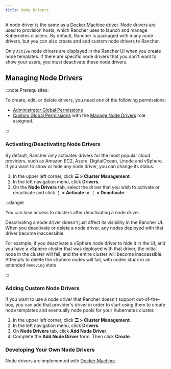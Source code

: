 ```yaml
---
title: Node Drivers
---
```


<head>
  <link rel="canonical" href="https://ranchermanager.docs.rancher.com/how-to-guides/new-user-guides/authentication-permissions-and-global-configuration/about-provisioning-drivers/manage-node-drivers"/>
</head>

A node driver is the same as a [Docker Machine driver](https://docs.docker.com/machine/drivers/). Node drivers are used to provision hosts, which Rancher uses to launch and manage Kubernetes clusters. By default, Rancher is packaged with many node drivers, but you can also create and add custom node drivers to Rancher.

Only `Active` node drivers are displayed in the Rancher UI when you create node templates. If there are specific node drivers that you don't want to show your users, you must deactivate these node drivers.

## Managing Node Drivers

:::note Prerequisites:

To create, edit, or delete drivers, you need _one_ of the following permissions:

- [Administrator Global Permissions](../manage-role-based-access-control-rbac/global-permissions.md)
- [Custom Global Permissions](../manage-role-based-access-control-rbac/global-permissions.md#custom-global-permissions) with the [Manage Node Drivers](../manage-role-based-access-control-rbac/global-permissions.md) role assigned.

:::

### Activating/Deactivating Node Drivers

By default, Rancher only activates drivers for the most popular cloud providers, such as Amazon EC2, Azure, DigitalOcean, Linode and vSphere. If you want to show or hide any node driver, you can change its status.

1. In the upper left corner, click **☰ > Cluster Management**.
1.  In the left navigation menu, click **Drivers**.
1.	On the **Node Drivers** tab, select the driver that you wish to activate or deactivate and click **⋮ > Activate** or **⋮ > Deactivate**.

:::danger 

You can lose access to clusters after deactivating a node driver.

Deactivating a node driver doesn't just affect its visibility in the Rancher UI. When you deactivate or delete a node driver, any nodes deployed with that driver become inaccessible. 

For example, if you deactivate a vSphere node driver to hide it in the UI, and you have a vSphere cluster that was deployed with that driver, the initial node in the cluster will fail, and the entire cluster will become inaccessible. Attempts to delete the vSphere nodes will fail, with nodes stuck in an extended `Removing` state.

:::

### Adding Custom Node Drivers

If you want to use a node driver that Rancher doesn't support out-of-the-box, you can add that provider's driver in order to start using them to create node templates and eventually node pools for your Kubernetes cluster.

1. In the upper left corner, click **☰ > Cluster Management**.
1. In the left navigation menu, click **Drivers**.
1. On **Node Drivers** tab, click **Add Node Driver**.
1.	Complete the **Add Node Driver** form. Then click **Create**.

### Developing Your Own Node Drivers

Node drivers are implemented with [Docker Machine](https://docs.docker.com/machine/).
